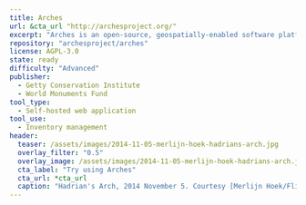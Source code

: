 ```yaml
---
title: Arches
url: &cta_url "http://archesproject.org/"
excerpt: "Arches is an open-source, geospatially-enabled software platform for cultural heritage inventory and management, developed jointly by the Getty Conservation Institute and World Monuments Fund. The system is freely available for organizations worldwide to download, install, and configure in accordance with their individual needs and without restrictions. Arches is not one single repository; however, an organization could set it up as its own central repository if desired."
repository: "archesproject/arches"
license: AGPL-3.0
state: ready
difficulty: "Advanced"
publisher:
  - Getty Conservation Institute
  - World Monuments Fund
tool_type:
  - Self-hosted web application
tool_use:
  - Inventory management
header:
  teaser: /assets/images/2014-11-05-merlijn-hoek-hadrians-arch.jpg
  overlay_filter: "0.5"
  overlay_image: /assets/images/2014-11-05-merlijn-hoek-hadrians-arch.jpg
  cta_label: "Try using Arches"
  cta_url: *cta_url
  caption: "Hadrian's Arch, 2014 November 5. Courtesy [Merlijn Hoek/Flickr](https://www.flickr.com/photos/merlijnhoek/15852395091/) ([BY-NC-ND 2.0](https://creativecommons.org/licenses/by-nc-nd/2.0/))"
---
```

